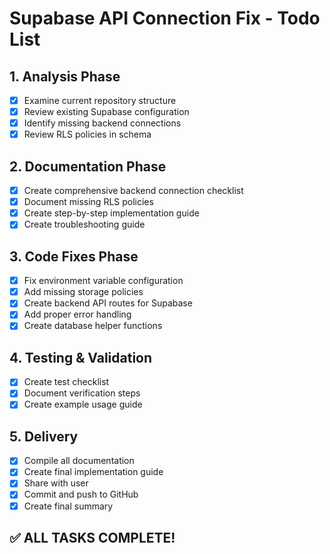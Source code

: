 # Supabase API Connection Fix - Todo List

## 1. Analysis Phase
- [x] Examine current repository structure
- [x] Review existing Supabase configuration
- [x] Identify missing backend connections
- [x] Review RLS policies in schema

## 2. Documentation Phase
- [x] Create comprehensive backend connection checklist
- [x] Document missing RLS policies
- [x] Create step-by-step implementation guide
- [x] Create troubleshooting guide

## 3. Code Fixes Phase
- [x] Fix environment variable configuration
- [x] Add missing storage policies
- [x] Create backend API routes for Supabase
- [x] Add proper error handling
- [x] Create database helper functions

## 4. Testing & Validation
- [x] Create test checklist
- [x] Document verification steps
- [x] Create example usage guide

## 5. Delivery
- [x] Compile all documentation
- [x] Create final implementation guide
- [x] Share with user
- [x] Commit and push to GitHub
- [x] Create final summary

## ✅ ALL TASKS COMPLETE!